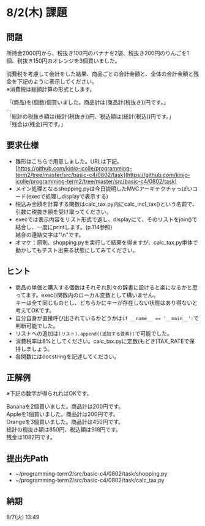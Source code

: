 # 8/2(木) 課題

## 問題

所持金2000円から、税抜き100円のバナナを2袋、税抜き200円のりんごを1個、税抜き150円のオレンジを3個買いました。

消費税を考慮して会計をした結果、商品ごとの合計金額と、全体の合計金額と残金を下記のように表示してください。  
※消費税は総額計算の形式とします。

「(商品)を(個数)個買いました。商品計は(商品計(税抜き))円です。」  
…  
「総計の税抜き額は(総計(税抜き))円、税込額は(総計(税込))円です。」  
「残金は(残金)円です。」

## 要求仕様

* 雛形はこちらで用意しました。URLは下記。  
[https://github.com/kinjo-icolle/programming-term2/tree/master/src/basic-c4/0802/task](https://github.com/kinjo-icolle/programming-term2/tree/master/src/basic-c4/0802/task)
* メイン処理となるshopping.pyは今日説明したMVCアーキテクチャっぽいコード(execで処理しdisplayで表示する)
* 税込み金額を計算する関数はcalc_tax.py内にcalc_incl_tax()という名前で、引数に税抜き額を受け取ってください。
* execでは表示内容をリスト形式で返し、displayにて、そのリストをjoin()で結合し、一度にprintします。(p.114参照)  
結合の連結文字は"\n"です。
* オマケ：原則、shopping.pyを実行して結果を得ますが、calc_tax.py単体で動かしてもテスト出来る状態にしてみてください。

## ヒント

* 商品の単価と購入する個数はそれぞれ別々の辞書に設けると楽になるかと思ってます。exec()関数内のローカル変数として構いません。  
キーは全て同じものとし、どちらかにキーが存在しない状態はあり得ないと考えてOKです。
* 自分自身が直接呼び出されているかどうかは`if __name__ == '__main__':`で判断可能でした。
* リストへの追加は`(リスト).append((追加する要素))`で可能でした。
* 消費税率は8%としてください。calc_tax.pyに定数(もどき)TAX_RATEで保持しましょう。
* 各関数にはdocstringを記述してください。

## 正解例

※下記の数字が得られればOKです。

Bananaを2個買いました。商品計は200円です。  
Appleを1個買いました。商品計は200円です。  
Orangeを3個買いました。商品計は450円です。  
総計の税抜き額は850円、税込額は918円です。  
残金は1082円です。

## 提出先Path

* ~/programming-term2/src/basic-c4/0802/task/shopping.py
* ~/programming-term2/src/basic-c4/0802/task/calc_tax.py

## 納期

8/7(火) 13:49
